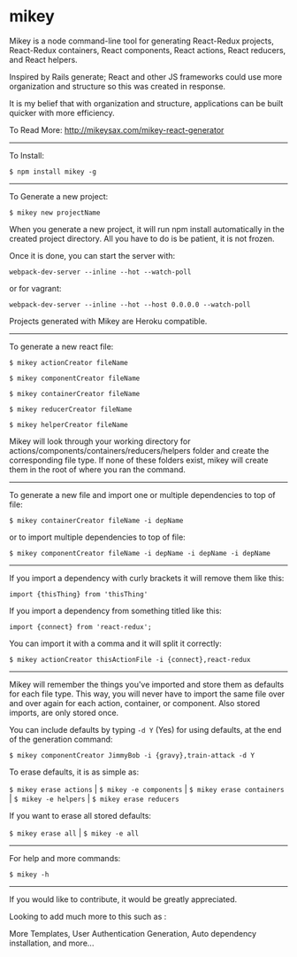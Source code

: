 # mikey
Mikey is a node command-line tool for generating React-Redux projects,  React-Redux containers, React components, React actions, React reducers, and React helpers.

Inspired by Rails generate; React and other JS frameworks could use more organization and structure so this was created in response.

It is my belief that with organization and structure, applications can be built quicker with more efficiency.

To Read More: http://mikeysax.com/mikey-react-generator
___
To Install:

```$ npm install mikey -g```
___
To Generate a new project:

```$ mikey new projectName```

When you generate a new project, it will run npm install automatically in the created project directory. All you have to do is be patient, it is not frozen.

Once it is done, you can start the server with:

```webpack-dev-server --inline --hot --watch-poll```

or for vagrant:

```webpack-dev-server --inline --hot --host 0.0.0.0 --watch-poll```

Projects generated with Mikey are Heroku compatible.
___
To generate a new react file:

```$ mikey actionCreator fileName```

```$ mikey componentCreator fileName```   

```$ mikey containerCreator fileName```  

```$ mikey reducerCreator fileName```  

```$ mikey helperCreator fileName```  

Mikey will look through your working directory for actions/components/containers/reducers/helpers folder and create the corresponding file type. If none of these folders exist, mikey will create them in the root of where you ran the command.
___
To generate a new file and import one or multiple dependencies to top of file:

```$ mikey containerCreator fileName -i depName```  

or to import multiple dependencies to top of file:

```$ mikey componentCreator fileName -i depName -i depName -i depName```
___
If you import a dependency with curly brackets it will remove them like this:

```import {thisThing} from 'thisThing'```

If you import a dependency from something titled like this:

```import {connect} from 'react-redux';```

You can import it with a comma and it will split it correctly:

```$ mikey actionCreator thisActionFile -i {connect},react-redux```
___
Mikey will remember the things you've imported and store them as defaults for each file type. This way, you will never have to import the same file over and over again for each action, container, or component. Also stored imports, are only stored once.

You can include defaults by typing ```-d Y``` (Yes) for using defaults, at the end of the generation command:

```$ mikey componentCreator JimmyBob -i {gravy},train-attack -d Y```

To erase defaults, it is as simple as:

```$ mikey erase actions``` | ```$ mikey -e components``` | ```$ mikey erase containers``` | ```$ mikey -e helpers``` | ```$ mikey erase reducers```

If you want to erase all stored defaults:

```$ mikey erase all```    |    ```$ mikey -e all```

___
For help and more commands:

```$ mikey -h```
___
If you would like to contribute, it would be greatly appreciated.

Looking to add much more to this such as :

More Templates, User Authentication Generation, Auto dependency installation, and more...
